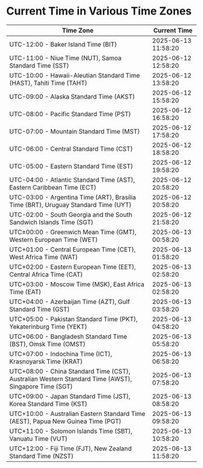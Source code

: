 # Current Time in Various Time Zones

| Time Zone | Current Time |
|-----------|--------------|
| UTC-12:00 - Baker Island Time (BIT) | 2025-06-13 11:58:20 |
| UTC-11:00 - Niue Time (NUT), Samoa Standard Time (SST) | 2025-06-12 12:58:20 |
| UTC-10:00 - Hawaii-Aleutian Standard Time (HAST), Tahiti Time (TAHT) | 2025-06-12 13:58:20 |
| UTC-09:00 - Alaska Standard Time (AKST) | 2025-06-12 15:58:20 |
| UTC-08:00 - Pacific Standard Time (PST) | 2025-06-12 16:58:20 |
| UTC-07:00 - Mountain Standard Time (MST) | 2025-06-12 17:58:20 |
| UTC-06:00 - Central Standard Time (CST) | 2025-06-12 18:58:20 |
| UTC-05:00 - Eastern Standard Time (EST) | 2025-06-12 19:58:20 |
| UTC-04:00 - Atlantic Standard Time (AST), Eastern Caribbean Time (ECT) | 2025-06-12 20:58:20 |
| UTC-03:00 - Argentina Time (ART), Brasília Time (BRT), Uruguay Standard Time (UYT) | 2025-06-12 20:58:20 |
| UTC-02:00 - South Georgia and the South Sandwich Islands Time (SGT) | 2025-06-12 21:58:20 |
| UTC±00:00 - Greenwich Mean Time (GMT), Western European Time (WET) | 2025-06-13 00:58:20 |
| UTC+01:00 - Central European Time (CET), West Africa Time (WAT) | 2025-06-13 01:58:20 |
| UTC+02:00 - Eastern European Time (EET), Central Africa Time (CAT) | 2025-06-13 02:58:20 |
| UTC+03:00 - Moscow Time (MSK), East Africa Time (EAT) | 2025-06-13 02:58:20 |
| UTC+04:00 - Azerbaijan Time (AZT), Gulf Standard Time (GST) | 2025-06-13 03:58:20 |
| UTC+05:00 - Pakistan Standard Time (PKT), Yekaterinburg Time (YEKT) | 2025-06-13 04:58:20 |
| UTC+06:00 - Bangladesh Standard Time (BST), Omsk Time (OMST) | 2025-06-13 05:58:20 |
| UTC+07:00 - Indochina Time (ICT), Krasnoyarsk Time (KRAT) | 2025-06-13 06:58:20 |
| UTC+08:00 - China Standard Time (CST), Australian Western Standard Time (AWST), Singapore Time (SGT) | 2025-06-13 07:58:20 |
| UTC+09:00 - Japan Standard Time (JST), Korea Standard Time (KST) | 2025-06-13 08:58:20 |
| UTC+10:00 - Australian Eastern Standard Time (AEST), Papua New Guinea Time (PGT) | 2025-06-13 09:58:20 |
| UTC+11:00 - Solomon Islands Time (SBT), Vanuatu Time (VUT) | 2025-06-13 10:58:20 |
| UTC+12:00 - Fiji Time (FJT), New Zealand Standard Time (NZST) | 2025-06-13 11:58:20 |

